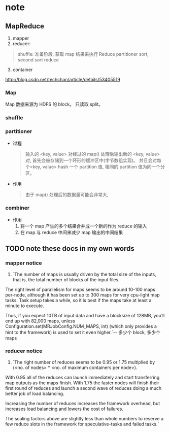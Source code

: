 # note

## MapReduce

1. mapper
2. reducer:
  > shuffle: 准备阶段, 获取 map 结果来执行 Reduce
  > partitioner
  > sort, second sort
  > reduce
3. container

http://blog.csdn.net/techchan/article/details/53405519

### Map

Map 数据来源为 HDFS 的 block。 只读取 split。

### shuffle

### partitioner

  - 过程
    > 输入的 <key, value> 对经过的 map() 处理后输出新的 <key, value> 对, 首先会被存储到一个环形的缓冲区中(字节数组实现)。 并且会对每个<key, value> hash 一个 partition 值, 相同的 partition 值为同一个分区。

  - 作用
    > 由于 map() 处理后的数据量可能会非常大, 

### combiner

  - 作用
    1. 将一个 map 产生的多个结果合并成一个新的作为 reduce 的输入
    2. 在 map 与 reduce 中间来减少 map 输出的中间结果

## TODO note these docs in my own words

### mapper notice

1. `The number of maps is usually driven by the total size of the inputs, that is, the total number of blocks of the input files.

The right level of parallelism for maps seems to be around 10-100 maps per-node, although it has been set up to 300 maps for very cpu-light map tasks. Task setup takes a while, so it is best if the maps take at least a minute to execute.

Thus, if you expect 10TB of input data and have a blocksize of 128MB, you’ll end up with 82,000 maps, unless Configuration.set(MRJobConfig.NUM_MAPS, int) (which only provides a hint to the framework) is used to set it even higher.`-- 多少个 block, 多少个 maps

### reducer notice

1. `The right number of reduces seems to be 0.95 or 1.75 multiplied by (<no. of nodes> * <no. of maximum containers per node>).

With 0.95 all of the reduces can launch immediately and start transferring map outputs as the maps finish. With 1.75 the faster nodes will finish their first round of reduces and launch a second wave of reduces doing a much better job of load balancing.

Increasing the number of reduces increases the framework overhead, but increases load balancing and lowers the cost of failures.

The scaling factors above are slightly less than whole numbers to reserve a few reduce slots in the framework for speculative-tasks and failed tasks.`
